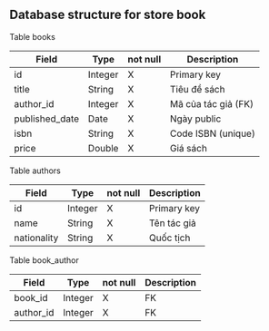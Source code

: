 ## Database structure for store book

Table books

| Field          | Type    | not null | Description         |
|----------------|---------|----------|---------------------|
| id             | Integer | X        | Primary key         |
| title          | String  | X        | Tiêu đề sách        |
| author_id      | Integer | X        | Mã của tác giả (FK) |
| published_date | Date    | X        | Ngày public         |
| isbn           | String  | X        | Code ISBN (unique)  |
| price          | Double  | X        | Giá sách            |

Table authors

| Field       | Type    | not null | Description |
|-------------|---------|----------|-------------|
| id          | Integer | X        | Primary key |
| name        | String  | X        | Tên tác giả |
| nationality | String  | X        | Quốc tịch   |

Table book_author

| Field     | Type    | not null | Description |
|-----------|---------|----------|-------------|
| book_id   | Integer | X        | FK          |
| author_id | Integer | X        | FK          |



